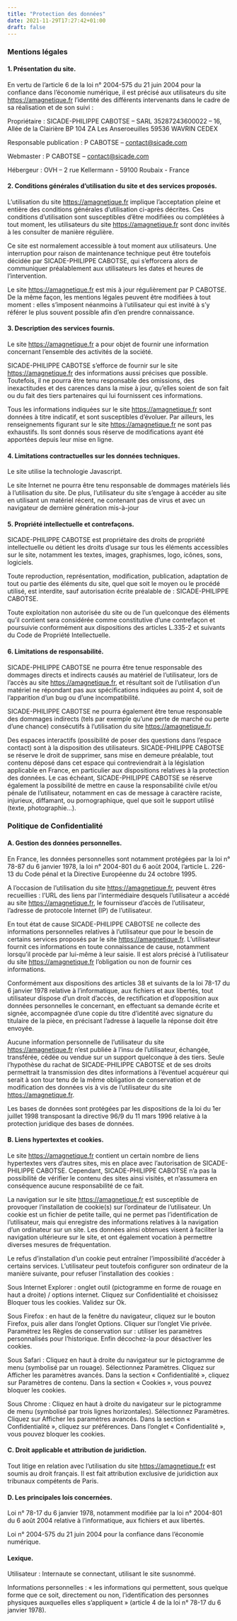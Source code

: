 ```yaml
---
title: "Protection des données"
date: 2021-11-29T17:27:42+01:00
draft: false
---
```


### Mentions légales

#### 1. Présentation du site.
En vertu de l’article 6 de la loi n° 2004-575 du 21 juin 2004 pour la confiance dans l’économie numérique, il est précisé aux utilisateurs du site https://amagnetique.fr l’identité des différents intervenants dans le cadre de sa réalisation et de son suivi :

Propriétaire : SICADE-PHILIPPE CABOTSE – SARL  35287243600022 – 16, Allée de la Clairière BP 104 ZA Les Anseroeuilles 59536 WAVRIN CEDEX

Responsable publication : P CABOTSE – contact@sicade.com

Webmaster : P CABOTSE – contact@sicade.com

Hébergeur : OVH –  2 rue Kellermann - 59100 Roubaix - France

#### 2. Conditions générales d’utilisation du site et des services proposés.
L’utilisation du site https://amagnetique.fr implique l’acceptation pleine et entière des conditions générales d’utilisation ci-après décrites. Ces conditions d’utilisation sont susceptibles d’être modifiées ou complétées à tout moment, les utilisateurs du site https://amagnetique.fr sont donc invités à les consulter de manière régulière.

Ce site est normalement accessible à tout moment aux utilisateurs. Une interruption pour raison de maintenance technique peut être toutefois décidée par SICADE-PHILIPPE CABOTSE, qui s’efforcera alors de communiquer préalablement aux utilisateurs les dates et heures de l’intervention.

Le site https://amagnetique.fr est mis à jour régulièrement par P CABOTSE. De la même façon, les mentions légales peuvent être modifiées à tout moment : elles s’imposent néanmoins à l’utilisateur qui est invité à s’y référer le plus souvent possible afin d’en prendre connaissance.

#### 3. Description des services fournis.
Le site https://amagnetique.fr a pour objet de fournir une information concernant l’ensemble des activités de la société.

SICADE-PHILIPPE CABOTSE s’efforce de fournir sur le site https://amagnetique.fr des informations aussi précises que possible. Toutefois, il ne pourra être tenu responsable des omissions, des inexactitudes et des carences dans la mise à jour, qu’elles soient de son fait ou du fait des tiers partenaires qui lui fournissent ces informations.

Tous les informations indiquées sur le site https://amagnetique.fr sont données à titre indicatif, et sont susceptibles d’évoluer. Par ailleurs, les renseignements figurant sur le site https://amagnetique.fr ne sont pas exhaustifs. Ils sont donnés sous réserve de modifications ayant été apportées depuis leur mise en ligne.

#### 4. Limitations contractuelles sur les données techniques.
Le site utilise la technologie Javascript.

Le site Internet ne pourra être tenu responsable de dommages matériels liés à l’utilisation du site. De plus, l’utilisateur du site s’engage à accéder au site en utilisant un matériel récent, ne contenant pas de virus et avec un navigateur de dernière génération mis-à-jour

#### 5. Propriété intellectuelle et contrefaçons.
SICADE-PHILIPPE CABOTSE est propriétaire des droits de propriété intellectuelle ou détient les droits d’usage sur tous les éléments accessibles sur le site, notamment les textes, images, graphismes, logo, icônes, sons, logiciels.

Toute reproduction, représentation, modification, publication, adaptation de tout ou partie des éléments du site, quel que soit le moyen ou le procédé utilisé, est interdite, sauf autorisation écrite préalable de : SICADE-PHILIPPE CABOTSE.

Toute exploitation non autorisée du site ou de l’un quelconque des éléments qu’il contient sera considérée comme constitutive d’une contrefaçon et poursuivie conformément aux dispositions des articles L.335-2 et suivants du Code de Propriété Intellectuelle.

#### 6. Limitations de responsabilité.
SICADE-PHILIPPE CABOTSE ne pourra être tenue responsable des dommages directs et indirects causés au matériel de l’utilisateur, lors de l’accès au site https://amagnetique.fr, et résultant soit de l’utilisation d’un matériel ne répondant pas aux spécifications indiquées au point 4, soit de l’apparition d’un bug ou d’une incompatibilité.

SICADE-PHILIPPE CABOTSE ne pourra également être tenue responsable des dommages indirects (tels par exemple qu’une perte de marché ou perte d’une chance) consécutifs à l’utilisation du site https://amagnetique.fr.

Des espaces interactifs (possibilité de poser des questions dans l’espace contact) sont à la disposition des utilisateurs. SICADE-PHILIPPE CABOTSE se réserve le droit de supprimer, sans mise en demeure préalable, tout contenu déposé dans cet espace qui contreviendrait à la législation applicable en France, en particulier aux dispositions relatives à la protection des données. Le cas échéant, SICADE-PHILIPPE CABOTSE se réserve également la possibilité de mettre en cause la responsabilité civile et/ou pénale de l’utilisateur, notamment en cas de message à caractère raciste, injurieux, diffamant, ou pornographique, quel que soit le support utilisé (texte, photographie…).

 

### Politique de Confidentialité

#### A. Gestion des données personnelles.
En France, les données personnelles sont notamment protégées par la loi n° 78-87 du 6 janvier 1978, la loi n° 2004-801 du 6 août 2004, l’article L. 226-13 du Code pénal et la Directive Européenne du 24 octobre 1995.

A l’occasion de l’utilisation du site https://amagnetique.fr, peuvent êtres recueillies : l’URL des liens par l’intermédiaire desquels l’utilisateur a accédé au site https://amagnetique.fr, le fournisseur d’accès de l’utilisateur, l’adresse de protocole Internet (IP) de l’utilisateur.

En tout état de cause SICADE-PHILIPPE CABOTSE ne collecte des informations personnelles relatives à l’utilisateur que pour le besoin de certains services proposés par le site https://amagnetique.fr. L’utilisateur fournit ces informations en toute connaissance de cause, notamment lorsqu’il procède par lui-même à leur saisie. Il est alors précisé à l’utilisateur du site https://amagnetique.fr l’obligation ou non de fournir ces informations.

Conformément aux dispositions des articles 38 et suivants de la loi 78-17 du 6 janvier 1978 relative à l’informatique, aux fichiers et aux libertés, tout utilisateur dispose d’un droit d’accès, de rectification et d’opposition aux données personnelles le concernant, en effectuant sa demande écrite et signée, accompagnée d’une copie du titre d’identité avec signature du titulaire de la pièce, en précisant l’adresse à laquelle la réponse doit être envoyée.

Aucune information personnelle de l’utilisateur du site https://amagnetique.fr n’est publiée à l’insu de l’utilisateur, échangée, transférée, cédée ou vendue sur un support quelconque à des tiers. Seule l’hypothèse du rachat de SICADE-PHILIPPE CABOTSE et de ses droits permettrait la transmission des dites informations à l’éventuel acquéreur qui serait à son tour tenu de la même obligation de conservation et de modification des données vis à vis de l’utilisateur du site https://amagnetique.fr.

Les bases de données sont protégées par les dispositions de la loi du 1er juillet 1998 transposant la directive 96/9 du 11 mars 1996 relative à la protection juridique des bases de données.

#### B. Liens hypertextes et cookies.
Le site https://amagnetique.fr contient un certain nombre de liens hypertextes vers d’autres sites, mis en place avec l’autorisation de SICADE-PHILIPPE CABOTSE. Cependant, SICADE-PHILIPPE CABOTSE n’a pas la possibilité de vérifier le contenu des sites ainsi visités, et n’assumera en conséquence aucune responsabilité de ce fait.

La navigation sur le site https://amagnetique.fr est susceptible de provoquer l’installation de cookie(s) sur l’ordinateur de l’utilisateur. Un cookie est un fichier de petite taille, qui ne permet pas l’identification de l’utilisateur, mais qui enregistre des informations relatives à la navigation d’un ordinateur sur un site. Les données ainsi obtenues visent à faciliter la navigation ultérieure sur le site, et ont également vocation à permettre diverses mesures de fréquentation.

Le refus d’installation d’un cookie peut entraîner l’impossibilité d’accéder à certains services. L’utilisateur peut toutefois configurer son ordinateur de la manière suivante, pour refuser l’installation des cookies :

Sous Internet Explorer : onglet outil (pictogramme en forme de rouage en haut a droite) / options internet. Cliquez sur Confidentialité et choisissez Bloquer tous les cookies. Validez sur Ok.

Sous Firefox : en haut de la fenêtre du navigateur, cliquez sur le bouton Firefox, puis aller dans l’onglet Options. Cliquer sur l’onglet Vie privée.
  Paramétrez les Règles de conservation sur :  utiliser les paramètres personnalisés pour l’historique. Enfin décochez-la pour  désactiver les cookies.

Sous Safari : Cliquez en haut à droite du navigateur sur le pictogramme de menu (symbolisé par un rouage). Sélectionnez Paramètres. Cliquez sur Afficher les paramètres avancés. Dans la section « Confidentialité », cliquez sur Paramètres de contenu. Dans la section « Cookies », vous pouvez bloquer les cookies.

Sous Chrome : Cliquez en haut à droite du navigateur sur le pictogramme de menu (symbolisé par trois lignes horizontales). Sélectionnez Paramètres. Cliquez sur Afficher les paramètres avancés. Dans la section « Confidentialité », cliquez sur préférences.  Dans l’onglet « Confidentialité », vous pouvez bloquer les cookies.

#### C. Droit applicable et attribution de juridiction.
Tout litige en relation avec l’utilisation du site https://amagnetique.fr est soumis au droit français. Il est fait attribution exclusive de juridiction aux tribunaux compétents de Paris.

#### D. Les principales lois concernées.
Loi n° 78-17 du 6 janvier 1978, notamment modifiée par la loi n° 2004-801 du 6 août 2004 relative à l’informatique, aux fichiers et aux libertés.

Loi n° 2004-575 du 21 juin 2004 pour la confiance dans l’économie numérique.

#### Lexique.
Utilisateur : Internaute se connectant, utilisant le site susnommé.

Informations personnelles : « les informations qui permettent, sous quelque forme que ce soit, directement ou non, l’identification des personnes physiques auxquelles elles s’appliquent » (article 4 de la loi n° 78-17 du 6 janvier 1978).